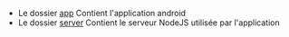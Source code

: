 - Le dossier [app](./app) Contient l'application android
- Le dossier [server](./server) Contient le serveur NodeJS utilisée par l'application